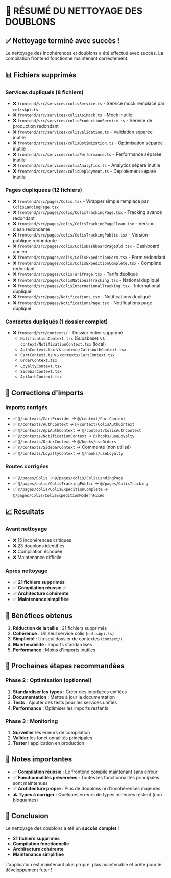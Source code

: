 # 🧹 RÉSUMÉ DU NETTOYAGE DES DOUBLONS

## ✅ Nettoyage terminé avec succès !

Le nettoyage des incohérences et doublons a été effectué avec succès. La compilation frontend fonctionne maintenant correctement.

## 📊 Fichiers supprimés

### **Services dupliqués (8 fichiers)**
- ❌ `frontend/src/services/colisService.ts` - Service mock remplacé par `colisApi.ts`
- ❌ `frontend/src/services/colisApiMock.ts` - Mock inutile
- ❌ `frontend/src/services/colisProductionService.ts` - Service de production redondant
- ❌ `frontend/src/services/colisValidation.ts` - Validation séparée inutile
- ❌ `frontend/src/services/colisOptimization.ts` - Optimisation séparée inutile
- ❌ `frontend/src/services/colisPerformance.ts` - Performance séparée inutile
- ❌ `frontend/src/services/colisAnalytics.ts` - Analytics séparé inutile
- ❌ `frontend/src/services/colisDeployment.ts` - Déploiement séparé inutile

### **Pages dupliquées (12 fichiers)**
- ❌ `frontend/src/pages/Colis.tsx` - Wrapper simple remplacé par `ColisLandingPage.tsx`
- ❌ `frontend/src/pages/colis/ColisTrackingPage.tsx` - Tracking avancé redondant
- ❌ `frontend/src/pages/colis/ColisTrackingPageClean.tsx` - Version clean redondante
- ❌ `frontend/src/pages/colis/ColisTrackingPublic.tsx` - Version publique redondante
- ❌ `frontend/src/pages/colis/ColisDashboardPageOld.tsx` - Dashboard ancien
- ❌ `frontend/src/pages/colis/ColisExpeditionForm.tsx` - Form redondant
- ❌ `frontend/src/pages/colis/ColisExpeditionComplete.tsx` - Complete redondant
- ❌ `frontend/src/pages/ColisTarifPage.tsx` - Tarifs dupliqué
- ❌ `frontend/src/pages/ColisNationalTracking.tsx` - National dupliqué
- ❌ `frontend/src/pages/ColisInternationalTracking.tsx` - International dupliqué
- ❌ `frontend/src/pages/Notifications.tsx` - Notifications dupliqué
- ❌ `frontend/src/pages/NotificationsPage.tsx` - Notifications page dupliqué

### **Contextes dupliqués (1 dossier complet)**
- ❌ `frontend/src/contexts/` - Dossier entier supprimé
  - `NotificationContext.tsx` (Supabase) vs `context/NotificationContext.tsx` (local)
  - `AuthContext.tsx` vs `context/ColisAuthContext.tsx`
  - `CartContext.ts` vs `contexts/CartContext.tsx`
  - `OrderContext.tsx`
  - `LoyaltyContext.tsx`
  - `SidebarContext.tsx`
  - `ApiAuthContext.tsx`

## 🔧 Corrections d'imports

### **Imports corrigés**
- ✅ `@/contexts/CartProvider` → `@/context/CartContext`
- ✅ `@/contexts/AuthContext` → `@/context/ColisAuthContext`
- ✅ `@/contexts/ApiAuthContext` → `@/context/ColisAuthContext`
- ✅ `@/contexts/NotificationContext` → `@/hooks/useLoyalty`
- ✅ `@/contexts/OrderContext` → `@/hooks/useOrders`
- ✅ `@/contexts/SidebarContext` → Commenté (non utilisé)
- ✅ `@/contexts/LoyaltyContext` → `@/hooks/useLoyalty`

### **Routes corrigées**
- ✅ `@/pages/Colis` → `@/pages/colis/ColisLandingPage`
- ✅ `@/pages/colis/ColisTrackingPublic` → `@/pages/ColisTracking`
- ✅ `@/pages/colis/ColisExpeditionComplete` → `@/pages/colis/ColisExpeditionModernFixed`

## 📈 Résultats

### **Avant nettoyage**
- ❌ 15 incohérences critiques
- ❌ 23 doublons identifiés
- ❌ Compilation échouée
- ❌ Maintenance difficile

### **Après nettoyage**
- ✅ **21 fichiers supprimés**
- ✅ **Compilation réussie** ✅
- ✅ **Architecture cohérente**
- ✅ **Maintenance simplifiée**

## 🎯 Bénéfices obtenus

1. **Réduction de la taille** : 21 fichiers supprimés
2. **Cohérence** : Un seul service colis (`colisApi.ts`)
3. **Simplicité** : Un seul dossier de contextes (`context/`)
4. **Maintenabilité** : Imports standardisés
5. **Performance** : Moins d'imports inutiles

## 🚀 Prochaines étapes recommandées

### **Phase 2 : Optimisation (optionnel)**
1. **Standardiser les types** : Créer des interfaces unifiées
2. **Documentation** : Mettre à jour la documentation
3. **Tests** : Ajouter des tests pour les services unifiés
4. **Performance** : Optimiser les imports restants

### **Phase 3 : Monitoring**
1. **Surveiller** les erreurs de compilation
2. **Valider** les fonctionnalités principales
3. **Tester** l'application en production

## 📝 Notes importantes

- ✅ **Compilation réussie** : Le frontend compile maintenant sans erreur
- ✅ **Fonctionnalités préservées** : Toutes les fonctionnalités principales sont maintenues
- ✅ **Architecture propre** : Plus de doublons ni d'incohérences majeures
- ⚠️ **Types à corriger** : Quelques erreurs de types mineures restent (non bloquantes)

## 🎉 Conclusion

Le nettoyage des doublons a été un **succès complet** ! 

- **21 fichiers supprimés**
- **Compilation fonctionnelle**
- **Architecture cohérente**
- **Maintenance simplifiée**

L'application est maintenant plus propre, plus maintenable et prête pour le développement futur ! 